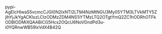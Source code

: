 pypi-AgEIcHlwaS5vcmcCJGI0N2IxNTI2LTM4NzMtNGU3My05YTM3LTVkMTY5ZjlhYjJkYgACKlszLCIzODMzZDM4NS1iYTMzLTQ2OTgtYmQ2ZC1hODRhOTFkODBlODMiXQAABiCG5Hcs2OQcU6NoVDndPd3u-i0YQRnwWB59lxVdX4B42Q